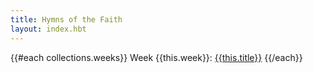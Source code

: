 ```yaml
---
title: Hymns of the Faith
layout: index.hbt
---
```

{{#each collections.weeks}}
Week {{this.week}}: [{{this.title}}]({{this.folder}}/notes.html)
{{/each}}
